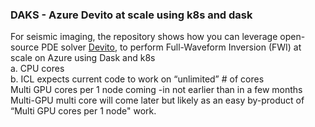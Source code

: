 ### DAKS - Azure Devito at scale using k8s and dask
For seismic imaging, the repository shows how you can leverage open-source PDE solver [Devito](https://www.devitoproject.org/), to perform Full-Waveform Inversion (FWI) at scale on Azure using Dask and k8s  
a.	CPU cores  
b.	ICL expects current code to work on “unlimited” # of cores  
Multi GPU cores per 1 node coming -in not earlier than in a few months   
Multi-GPU multi core will come later but likely as an easy by-product of “Multi GPU cores per 1 node" work.  
